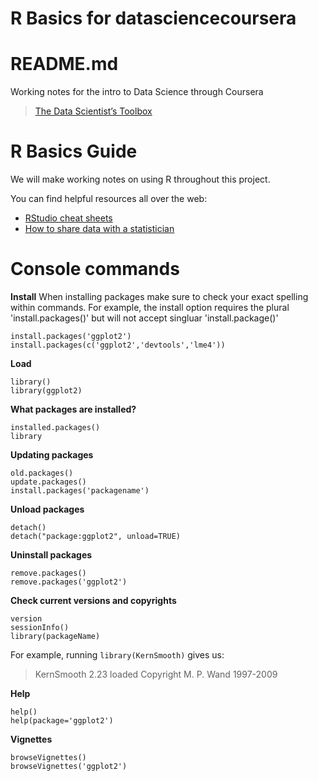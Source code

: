 # R Basics for datasciencecoursera
# README.md

Working notes for the intro to Data Science through Coursera

> [The Data Scientist’s Toolbox](https://www.coursera.org/learn/data-scientists-tools)


# R Basics Guide

We will make working notes on using R throughout this project.

You can find helpful resources all over the web:

* [RStudio cheat sheets](https://www.rstudio.com/resources/cheatsheets/)
* [How to share data with a statistician](https://github.com/jtleek/datasharing)


# Console commands

**Install**
When installing packages make sure to check your exact spelling within commands. For example, the install option requires the plural 'install.packages()' but will not accept singluar 'install.package()'
```
install.packages('ggplot2')
install.packages(c('ggplot2','devtools','lme4'))
```

**Load**
```
library()
library(ggplot2)
```

**What packages are installed?**
```
installed.packages()
library
```

**Updating packages**
```
old.packages()
update.packages()
install.packages('packagename')
```

**Unload packages**
```
detach()
detach("package:ggplot2", unload=TRUE)
```

**Uninstall packages**
```
remove.packages()
remove.packages('ggplot2')
```

**Check current versions and copyrights**
```
version
sessionInfo()
library(packageName)
```

For example, running ```library(KernSmooth)``` gives us:
> KernSmooth 2.23 loaded
> Copyright M. P. Wand 1997-2009

**Help**
```
help()
help(package='ggplot2')
```

**Vignettes**
```
browseVignettes()
browseVignettes('ggplot2')
```